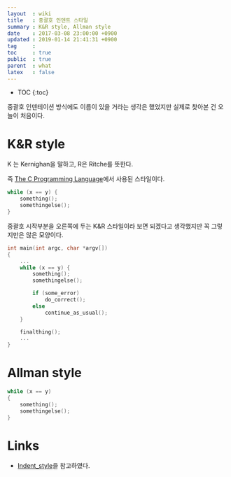 ```yaml
---
layout  : wiki
title   : 중괄호 인덴트 스타일
summary : K&R style, Allman style
date    : 2017-03-08 23:00:00 +0900
updated : 2019-01-14 21:41:31 +0900
tag     :
toc     : true
public  : true
parent  : what
latex   : false
---
```

* TOC
{:toc}

중괄호 인덴테이션 방식에도 이름이 있을 거라는 생각은 했었지만 실제로 찾아본 건 오늘이 처음이다.

# K&R style

K 는 Kernighan을 말하고, R은 Ritche를 뜻한다.

즉 [The C Programming Language](https://en.wikipedia.org/wiki/The_C_Programming_Language)에서 사용된 스타일이다.

```c
while (x == y) {
    something();
    somethingelse();
}
```

중괄호 시작부분을 오른쪽에 두는 K&R 스타일이라 보면 되겠다고 생각했지만 꼭 그렇지만은 않은 모양이다.

```c
int main(int argc, char *argv[])
{
    ...
    while (x == y) {
        something();
        somethingelse();

        if (some_error)
            do_correct();
        else
            continue_as_usual();
    }

    finalthing();
    ...
}
```

# Allman style

```c
while (x == y)
{
    something();
    somethingelse();
}
```

# Links

* [Indent_style](https://en.wikipedia.org/wiki/Indent_style)을 참고하였다.

